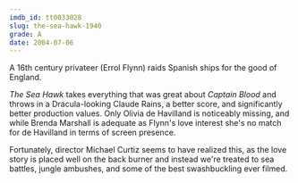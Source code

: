 ```yaml
---
imdb_id: tt0033028
slug: the-sea-hawk-1940
grade: A
date: 2004-07-06
---
```


A 16th century privateer (Errol Flynn) raids Spanish ships for the good of England.

_The Sea Hawk_ takes everything that was great about <span data-imdb-id="tt0026174">_Captain Blood_</span> and throws in a Dracula-looking Claude Rains, a better score, and significantly better production values. Only Olivia de Havilland is noticeably missing, and while Brenda Marshall is adequate as Flynn's love interest she's no match for de Havilland in terms of screen presence.

Fortunately, director Michael Curtiz seems to have realized this, as the love story is placed well on the back burner and instead we're treated to sea battles, jungle ambushes, and some of the best swashbuckling ever filmed.
